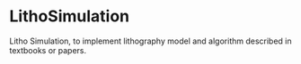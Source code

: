 # LithoSimulation
Litho Simulation, to implement lithography model and algorithm described in textbooks or papers.
